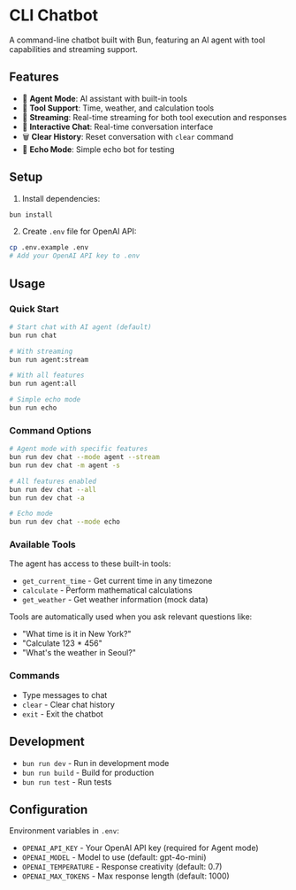 # CLI Chatbot

A command-line chatbot built with Bun, featuring an AI agent with tool capabilities and streaming support.

## Features

- 🤖 **Agent Mode**: AI assistant with built-in tools
- 🔧 **Tool Support**: Time, weather, and calculation tools
- 📡 **Streaming**: Real-time streaming for both tool execution and responses
- 💬 **Interactive Chat**: Real-time conversation interface
- 🗑️ **Clear History**: Reset conversation with `clear` command
- 🔄 **Echo Mode**: Simple echo bot for testing

## Setup

1. Install dependencies:
```bash
bun install
```

2. Create `.env` file for OpenAI API:
```bash
cp .env.example .env
# Add your OpenAI API key to .env
```

## Usage

### Quick Start
```bash
# Start chat with AI agent (default)
bun run chat

# With streaming
bun run agent:stream

# With all features
bun run agent:all

# Simple echo mode
bun run echo
```

### Command Options
```bash
# Agent mode with specific features
bun run dev chat --mode agent --stream
bun run dev chat -m agent -s

# All features enabled
bun run dev chat --all
bun run dev chat -a

# Echo mode
bun run dev chat --mode echo
```

### Available Tools
The agent has access to these built-in tools:
- `get_current_time` - Get current time in any timezone
- `calculate` - Perform mathematical calculations  
- `get_weather` - Get weather information (mock data)

Tools are automatically used when you ask relevant questions like:
- "What time is it in New York?"
- "Calculate 123 * 456"
- "What's the weather in Seoul?"

### Commands
- Type messages to chat
- `clear` - Clear chat history
- `exit` - Exit the chatbot

## Development

- `bun run dev` - Run in development mode
- `bun run build` - Build for production
- `bun run test` - Run tests

## Configuration

Environment variables in `.env`:
- `OPENAI_API_KEY` - Your OpenAI API key (required for Agent mode)
- `OPENAI_MODEL` - Model to use (default: gpt-4o-mini)
- `OPENAI_TEMPERATURE` - Response creativity (default: 0.7)
- `OPENAI_MAX_TOKENS` - Max response length (default: 1000)